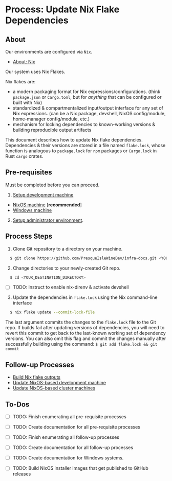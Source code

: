# Process: Update Nix Flake Dependencies

## About

Our environments are configured via `Nix`.

- [About: Nix](../../about-software/nix.md)

Our system uses Nix Flakes.

Nix flakes are:

- a modern packaging format for Nix expressions/configurations. (think `package.json` or `Cargo.toml`, but for *anything* that can be configured or built with Nix)
- standardized & compartmentalized input/output interface for any set of Nix expressions. (can be a Nix package, devshell, NixOS config/module, home-manager config/module, etc.)
- mechanism for locking dependencies to known-working versions & building reproducible output artifacts

This document describes how to update Nix flake dependencies.
Dependencies & their versions are stored in a file named `flake.lock`, whose function is analogous to `package.lock` for `npm` packages or `Cargo.lock` in Rust `cargo` crates.

## Pre-requisites

Must be completed before you can proceed.

1. [Setup development machine](setup-machine-dev-nixos.md)
  - [NixOS machine](./setup-machine-dev-nixos.md)  [**recommended**]
  - [Windows machine](./setup-machine-dev-windows.md)

2. [Setup administrator environment](setup-environment-admin.md).

## Process Steps

1. Clone Git repository to a directory on your machine.

  ```bash
    $ git clone https://github.com/PresqueIsleWineDev/infra-docs.git <YOUR_DESTINATION_DIRECTORY>
  ```

2. Change directories to your newly-created Git repo.

  ```bash
    $ cd <YOUR_DESTINATION_DIRECTORY>
  ```
  - [ ] TODO: Instruct to enable nix-direnv & activate devshell

3. Update the dependencies in `flake.lock` using the Nix command-line interface

  ```bash
    $ nix flake update --commit-lock-file
  ```

  The last argument commits the changes to the `flake.lock` file to the Git repo.
  If builds fail after updating versions of dependencies, you will need to revert this commit to get back to the last-known working set of dependency versions.
  You can also omit this flag and commit the changes manually after successfully building using the command: `$ git add flake.lock && git commit`

## Follow-up Processes

- [Build Nix flake outputs](./build-nix-flake-outputs.nix)
- [Update NixOS-based development machine](./update-machine-dev-nixos.md)
- [Update NixOS-based cluster machines](./update-machine-cluster-node.md)

## To-Dos

- [ ] TODO: Finish enumerating all pre-requisite processes
- [ ] TODO: Create documentation for all pre-requisite processes

- [ ] TODO: Finish enumerating all follow-up processes
- [ ] TODO: Create documentation for all follow-up processes

- [ ] TODO: Create documentation for Windows systems.

- [ ] TODO: Build NixOS installer images that get published to GitHub releases

